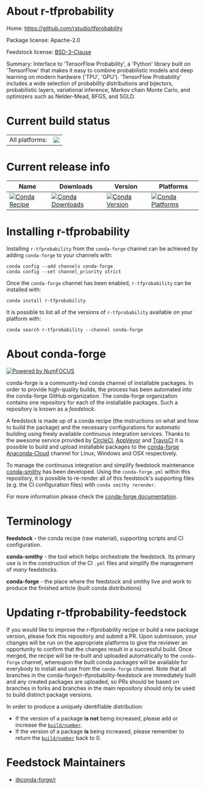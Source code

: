About r-tfprobability
=====================

Home: https://github.com/rstudio/tfprobability

Package license: Apache-2.0

Feedstock license: [BSD-3-Clause](https://github.com/conda-forge/r-tfprobability-feedstock/blob/master/LICENSE.txt)

Summary: Interface to 'TensorFlow Probability', a 'Python' library built on 'TensorFlow' that makes it easy to combine probabilistic models and deep learning on modern hardware ('TPU', 'GPU'). 'TensorFlow Probability' includes a wide selection of probability distributions and bijectors, probabilistic layers, variational inference, Markov chain Monte Carlo, and optimizers such as Nelder-Mead, BFGS, and SGLD.

Current build status
====================


<table><tr><td>All platforms:</td>
    <td>
      <a href="https://dev.azure.com/conda-forge/feedstock-builds/_build/latest?definitionId=11151&branchName=master">
        <img src="https://dev.azure.com/conda-forge/feedstock-builds/_apis/build/status/r-tfprobability-feedstock?branchName=master">
      </a>
    </td>
  </tr>
</table>

Current release info
====================

| Name | Downloads | Version | Platforms |
| --- | --- | --- | --- |
| [![Conda Recipe](https://img.shields.io/badge/recipe-r--tfprobability-green.svg)](https://anaconda.org/conda-forge/r-tfprobability) | [![Conda Downloads](https://img.shields.io/conda/dn/conda-forge/r-tfprobability.svg)](https://anaconda.org/conda-forge/r-tfprobability) | [![Conda Version](https://img.shields.io/conda/vn/conda-forge/r-tfprobability.svg)](https://anaconda.org/conda-forge/r-tfprobability) | [![Conda Platforms](https://img.shields.io/conda/pn/conda-forge/r-tfprobability.svg)](https://anaconda.org/conda-forge/r-tfprobability) |

Installing r-tfprobability
==========================

Installing `r-tfprobability` from the `conda-forge` channel can be achieved by adding `conda-forge` to your channels with:

```
conda config --add channels conda-forge
conda config --set channel_priority strict
```

Once the `conda-forge` channel has been enabled, `r-tfprobability` can be installed with:

```
conda install r-tfprobability
```

It is possible to list all of the versions of `r-tfprobability` available on your platform with:

```
conda search r-tfprobability --channel conda-forge
```


About conda-forge
=================

[![Powered by NumFOCUS](https://img.shields.io/badge/powered%20by-NumFOCUS-orange.svg?style=flat&colorA=E1523D&colorB=007D8A)](http://numfocus.org)

conda-forge is a community-led conda channel of installable packages.
In order to provide high-quality builds, the process has been automated into the
conda-forge GitHub organization. The conda-forge organization contains one repository
for each of the installable packages. Such a repository is known as a *feedstock*.

A feedstock is made up of a conda recipe (the instructions on what and how to build
the package) and the necessary configurations for automatic building using freely
available continuous integration services. Thanks to the awesome service provided by
[CircleCI](https://circleci.com/), [AppVeyor](https://www.appveyor.com/)
and [TravisCI](https://travis-ci.com/) it is possible to build and upload installable
packages to the [conda-forge](https://anaconda.org/conda-forge)
[Anaconda-Cloud](https://anaconda.org/) channel for Linux, Windows and OSX respectively.

To manage the continuous integration and simplify feedstock maintenance
[conda-smithy](https://github.com/conda-forge/conda-smithy) has been developed.
Using the ``conda-forge.yml`` within this repository, it is possible to re-render all of
this feedstock's supporting files (e.g. the CI configuration files) with ``conda smithy rerender``.

For more information please check the [conda-forge documentation](https://conda-forge.org/docs/).

Terminology
===========

**feedstock** - the conda recipe (raw material), supporting scripts and CI configuration.

**conda-smithy** - the tool which helps orchestrate the feedstock.
                   Its primary use is in the construction of the CI ``.yml`` files
                   and simplify the management of *many* feedstocks.

**conda-forge** - the place where the feedstock and smithy live and work to
                  produce the finished article (built conda distributions)


Updating r-tfprobability-feedstock
==================================

If you would like to improve the r-tfprobability recipe or build a new
package version, please fork this repository and submit a PR. Upon submission,
your changes will be run on the appropriate platforms to give the reviewer an
opportunity to confirm that the changes result in a successful build. Once
merged, the recipe will be re-built and uploaded automatically to the
`conda-forge` channel, whereupon the built conda packages will be available for
everybody to install and use from the `conda-forge` channel.
Note that all branches in the conda-forge/r-tfprobability-feedstock are
immediately built and any created packages are uploaded, so PRs should be based
on branches in forks and branches in the main repository should only be used to
build distinct package versions.

In order to produce a uniquely identifiable distribution:
 * If the version of a package **is not** being increased, please add or increase
   the [``build/number``](https://docs.conda.io/projects/conda-build/en/latest/resources/define-metadata.html#build-number-and-string).
 * If the version of a package **is** being increased, please remember to return
   the [``build/number``](https://docs.conda.io/projects/conda-build/en/latest/resources/define-metadata.html#build-number-and-string)
   back to 0.

Feedstock Maintainers
=====================

* [@conda-forge/r](https://github.com/conda-forge/r/)


